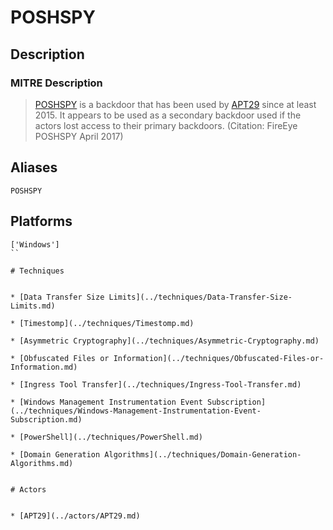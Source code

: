 
# POSHSPY

## Description

### MITRE Description

> [POSHSPY](https://attack.mitre.org/software/S0150) is a backdoor that has been used by [APT29](https://attack.mitre.org/groups/G0016) since at least 2015. It appears to be used as a secondary backdoor used if the actors lost access to their primary backdoors. (Citation: FireEye POSHSPY April 2017)

## Aliases

```
POSHSPY
```

## Platforms

```
['Windows']
``

# Techniques


* [Data Transfer Size Limits](../techniques/Data-Transfer-Size-Limits.md)

* [Timestomp](../techniques/Timestomp.md)
    
* [Asymmetric Cryptography](../techniques/Asymmetric-Cryptography.md)
    
* [Obfuscated Files or Information](../techniques/Obfuscated-Files-or-Information.md)
    
* [Ingress Tool Transfer](../techniques/Ingress-Tool-Transfer.md)
    
* [Windows Management Instrumentation Event Subscription](../techniques/Windows-Management-Instrumentation-Event-Subscription.md)
    
* [PowerShell](../techniques/PowerShell.md)
    
* [Domain Generation Algorithms](../techniques/Domain-Generation-Algorithms.md)
    

# Actors


* [APT29](../actors/APT29.md)

